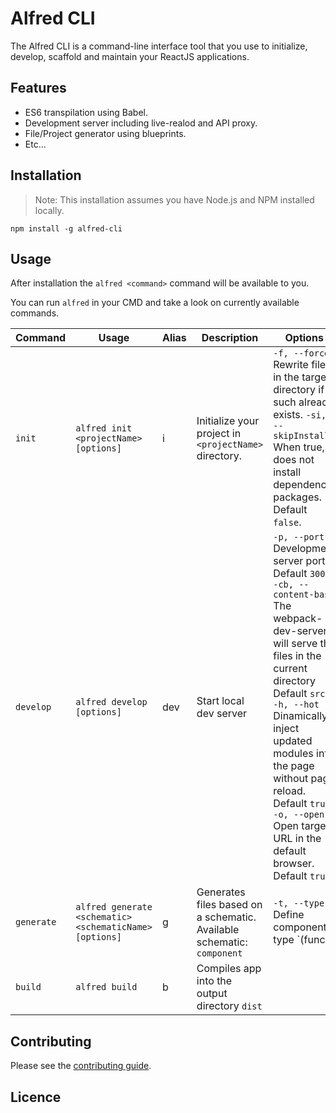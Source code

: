 # Alfred CLI

The Alfred CLI is a command-line interface tool that you use to initialize, develop, scaffold and maintain your ReactJS applications.

## Features

- ES6 transpilation using Babel.
- Development server including live-realod and API proxy.
- File/Project generator using blueprints.
- Etc...

## Installation

> Note: This installation assumes you have Node.js and NPM installed locally.

```
npm install -g alfred-cli
```

## Usage

After installation the `alfred <command>` command will be available to you.

You can run `alfred` in your CMD and take a look on currently available commands.

Command | Usage | Alias | Description | Options
--- | --- | --- | --- | ---
`init` | `alfred init <projectName> [options]` | i | Initialize your project in `<projectName>` directory. | `-f, --force` Rewrite files in the target directory if such already exists. `-si, --skipInstall` When true, does not install dependency packages. Default `false`.
`develop` | `alfred develop [options]` | dev | Start local dev server | `-p, --port` Development server port. Default `3000`. `-cb, --content-base` The webpack-dev-server will serve the files in the current directory Default `src`. `-h, --hot` Dinamically inject updated modules into the page without page reload. Default `true`. `-o, --open` Open target URL in the default browser. Default `true`.
`generate` | `alfred generate <schematic> <schematicName> [options]` | g | Generates files based on a schematic. Available schematic: `component` | `-t, --type` Define component type `(func | class)`
`build` | `alfred build` | b | Compiles app into the output directory `dist`

## Contributing

Please see the [contributing guide](https://github.com/kostyaaderiho/alfred-cli/blob/master/CONTRIBUTING.md).

## Licence


